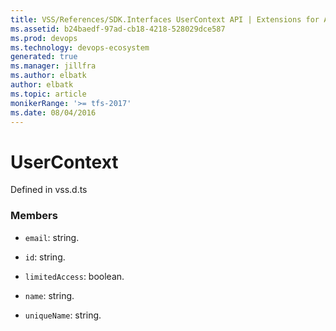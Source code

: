 ```yaml
---
title: VSS/References/SDK.Interfaces UserContext API | Extensions for Azure DevOps Services
ms.assetid: b24baedf-97ad-cb18-4218-528029dce587
ms.prod: devops
ms.technology: devops-ecosystem
generated: true
ms.manager: jillfra
ms.author: elbatk
author: elbatk
ms.topic: article
monikerRange: '>= tfs-2017'
ms.date: 08/04/2016
---
```


# UserContext

Defined in vss.d.ts



### Members

* `email`: string. 

* `id`: string. 

* `limitedAccess`: boolean. 

* `name`: string. 

* `uniqueName`: string. 

